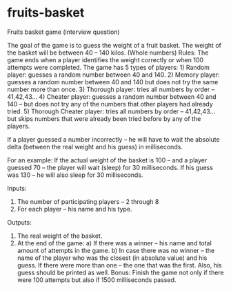 # fruits-basket
Fruits basket game (interview question)


The goal of the game is to guess the weight of a fruit basket.
The weight of the basket will be between 40 – 140 kilos. (Whole numbers)
Rules:
  The game ends when a player identifies the weight correctly or when 100 attempts were completed. 
  The game has 5 types of players:
    1) Random player: guesses a random number between 40 and 140.
    2) Memory player: guesses a random number between 40 and 140 but does not try the same number more than once.
    3) Thorough player: tries all numbers by order – 41,42,43...
    4) Cheater player: guesses a random number between 40 and 140 – but does not try any of the numbers that other players had already tried.
    5) Thorough Cheater player: tries all numbers by order – 41,42,43... but skips numbers that were already been tried before by any of the players.

If a player guessed a number incorrectly – he will have to wait the absolute delta (between the real weight and his guess) in milliseconds.

For an example: If the actual weight of the basket is 100 – and a player guessed 70 – the player will wait (sleep) for 30 milliseconds.
                If his guess was 130 – he will also sleep for 30 milliseconds.

Inputs:
  1) The number of participating players – 2 through 8
  2) For each player – his name and his type.

Outputs:
  1) The real weight of the basket.
  2) At the end of the game:
    a) If there was a winner – his name and total amount of attempts in the game.
    b) In case there was no winner – the name of the player who was the closest (in absolute value) and his guess.
       If there were more than one – the one that was the first. Also, his guess should be printed as well.
Bonus:
  Finish the game not only if there were 100 attempts but also if 1500 milliseconds passed.

